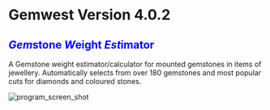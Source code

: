 # Gemwest Version 4.0.2
## <span style="color:blue">*Gem*stone *W*eight *Est*imator</span>
A Gemstone weight estimator/calculator for mounted gemstones in items of jewellery. 
Automatically selects from over 180 gemstones and most popular cuts for diamonds and coloured stones. 

![program_screen_shot](https://user-images.githubusercontent.com/76831683/156876919-0d321319-5745-4269-b3bd-70e221eebdfb.png)


